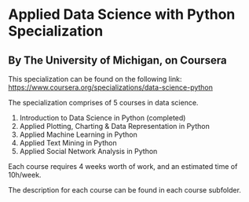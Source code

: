 # Applied Data Science with Python Specialization
## By The University of Michigan, on Coursera

This specialization can be found on the following link: https://www.coursera.org/specializations/data-science-python

The specialization comprises of 5 courses in data science. 
1. Introduction to Data Science in Python (completed) 
2. Applied Plotting, Charting & Data Representation in Python
3. Applied Machine Learning in Python
4. Applied Text Mining in Python
5. Applied Social Network Analysis in Python

Each course requires 4 weeks worth of work, and an estimated time of 10h/week. 

The description for each course can be found in each course subfolder. 
